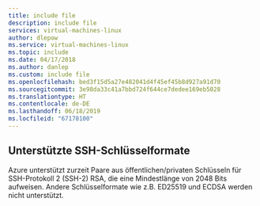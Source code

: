 ```yaml
---
title: include file
description: include file
services: virtual-machines-linux
author: dlepow
ms.service: virtual-machines-linux
ms.topic: include
ms.date: 04/17/2018
ms.author: danlep
ms.custom: include file
ms.openlocfilehash: bed3f15d5a27e482041d4f45ef45b8d927a91d70
ms.sourcegitcommit: 3e98da33c41a7bbd724f644ce7dedee169eb5028
ms.translationtype: HT
ms.contentlocale: de-DE
ms.lasthandoff: 06/18/2019
ms.locfileid: "67178100"
---
```

## <a name="supported-ssh-key-formats"></a>Unterstützte SSH-Schlüsselformate

Azure unterstützt zurzeit Paare aus öffentlichen/privaten Schlüsseln für SSH-Protokoll 2 (SSH-2) RSA, die eine Mindestlänge von 2048 Bits aufweisen. Andere Schlüsselformate wie z.B. ED25519 und ECDSA werden nicht unterstützt. 